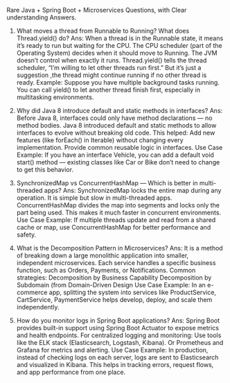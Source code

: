 Rare Java + Spring Boot + Microservices Questions, with Clear understanding Answers.

1. What moves a thread from Runnable to Running? What does Thread.yield() do?
   Ans: When a thread is in the Runnable state, it means it’s ready to run but waiting for the CPU.
   The CPU scheduler (part of the Operating System) decides when it should move to Running. The JVM doesn’t control when exactly it runs.
   Thread.yield() tells the thread scheduler, “I’m willing to let other threads run first.” But it’s just a suggestion ,the thread might continue running if no other thread is ready.
   Example:
   Suppose you have multiple background tasks running. You can call yield() to let another thread finish first, especially in multitasking environments.

2. Why did Java 8 introduce default and static methods in interfaces?
   Ans: Before Java 8, interfaces could only have method declarations — no method bodies.
   Java 8 introduced default and static methods to allow interfaces to evolve without breaking old code.
   This helped:
   Add new features (like forEach() in Iterable) without changing every implementation.
   Provide common reusable logic in interfaces.
   Use Case Example:
   If you have an interface Vehicle, you can add a default void start() method — existing classes like Car or Bike don’t need to change to get this behavior.

3. SynchronizedMap vs ConcurrentHashMap — Which is better in multi-threaded apps?
   Ans: SynchronizedMap locks the entire map during any operation. It is simple but slow in multi-threaded apps.
   ConcurrentHashMap divides the map into segments and locks only the part being used. This makes it much faster in concurrent environments.
   Use Case Example:
   If multiple threads update and read from a shared cache or map, use ConcurrentHashMap for better performance and safety.

4. What is the Decomposition Pattern in Microservices?
   Ans: It is a method of breaking down a large monolithic application into smaller, independent microservices.
   Each service handles a specific business function, such as Orders, Payments, or Notifications.
   Common strategies:
   Decomposition by Business Capability
   Decomposition by Subdomain (from Domain-Driven Design
   Use Case Example:
   In an e-commerce app, splitting the system into services like ProductService, CartService, PaymentService helps develop, deploy, and scale them independently.

5. How do you monitor logs in Spring Boot applications?
   Ans: Spring Boot provides built-in support using Spring Boot Actuator to expose metrics and health endpoints.
   For centralized logging and monitoring:
   Use tools like the ELK stack (Elasticsearch, Logstash, Kibana).
   Or Prometheus and Grafana for metrics and alerting.
   Use Case Example:
   In production, instead of checking logs on each server, logs are sent to Elasticsearch and visualized in Kibana. This helps in tracking errors, request flows, and app performance from one place.